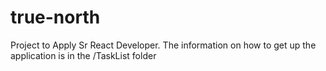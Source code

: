 # true-north
 Project to Apply Sr React Developer. The information on how to get up the application is in the /TaskList folder
 
